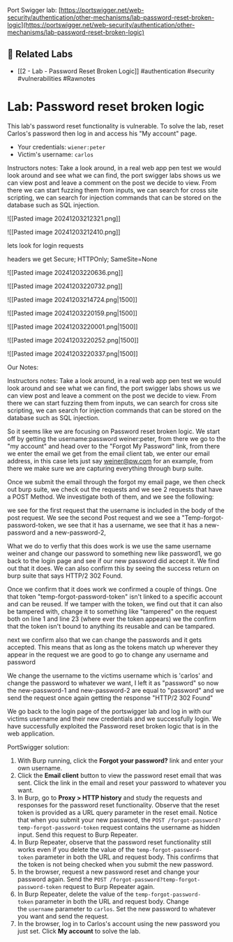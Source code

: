 Port Swigger lab:
[https://portswigger.net/web-security/authentication/other-mechanisms/lab-password-reset-broken-logic](https://portswigger.net/web-security/authentication/other-mechanisms/lab-password-reset-broken-logic)

## 🔗 Related Labs
- [[2 - Lab - Password Reset Broken Logic]]
#authentication #security #vulnerabilities #Rawnotes
# Lab: Password reset broken logic

This lab's password reset functionality is vulnerable. To solve the lab, reset Carlos's password then log in and access his "My account" page.

- Your credentials: `wiener:peter`
- Victim's username: `carlos`


Instructors notes:
Take a look around, in a real web app pen test we would look around and see what we can find, the port swigger labs shows us we can view post and leave a comment on the post we decide to view. From there we can start fuzzing them from inputs, we can search for cross site scripting, we can search for  injection commands that can be stored on the database such as SQL injection.

![[Pasted image 20241203212321.png]]

![[Pasted image 20241203212410.png]]

lets look for login requests


headers we get 
Secure; HTTPOnly; SameSite=None

![[Pasted image 20241203220636.png]]

![[Pasted image 20241203220732.png]]

![[Pasted image 20241203214724.png|1500]]



![[Pasted image 20241203220159.png|1500]]


![[Pasted image 20241203220001.png|1500]]

![[Pasted image 20241203220252.png|1500]]

![[Pasted image 20241203220337.png|1500]]


Our Notes:

Instructors notes:
Take a look around, in a real web app pen test we would look around and see what we can find, the port swigger labs shows us we can view post and leave a comment on the post we decide to view. From there we can start fuzzing them from inputs, we can search for cross site scripting, we can search for  injection commands that can be stored on the database such as SQL injection.

So it seems like we are focusing on Password reset broken logic. We start off by getting the username:password weiner:peter, from there we go to the "my account" and head over to the "Forgot My Password" link, from there we enter the email we get from the email client tab, we enter our email address, in this case lets just say weiner@pw.com for an example, from there we make sure we are capturing everything through burp suite.  

Once we submit the email through the forgot my email page, we then check out burp suite, we check out the requests and we see 2 requests that have a POST Method.
We investigate both of them, and we see the following:

we see for the first request that the username is included in the body of the post request.
We see the second Post request and we see a "Temp-forgot-password-token, we see that it has a username, we see that it has a new-password and a new-password-2, 

What we do to verfiy that this does work is we use the same username weiner and change our password to something new like password1, we go back to the login page and see if our new password did accept it. We find out that it does. We can also confirm this by seeing the success return on burp suite that says HTTP/2 302 Found.

Once we confirm that it does work we confirmed a couple of things. One that token "temp-forgot-password-token" isn't linked to a specific account and can be reused. If we tamper with the token, we find out that it can also be tampered with, change it to something like "tampered" on the request both on line 1 and line 23 (where ever the token appears) we the confirm that the token isn't bound to anything its reusable and can be tampared. 

next we confirm also that we can change the passwords and it gets accepted. This means that as long as the tokens match up wherever they appear in the request we are good to go to change any username and password

We change the username to the victims username which is 'carlos' and change the password to whatever we want, I left it as "password" so now the new-password-1 and new-password-2 are equal to "password" and we send the request once again getting the response "HTTP/2 302 Found"

We go back to the login page of the portswigger lab and log in with our victims username and their new credentials and we successfully login. 
We have successfully exploited the Password reset broken logic that is in the web application.


PortSwigger solution:
1. With Burp running, click the **Forgot your password?** link and enter your own username.
2. Click the **Email client** button to view the password reset email that was sent. Click the link in the email and reset your password to whatever you want.
3. In Burp, go to **Proxy > HTTP history** and study the requests and responses for the password reset functionality. Observe that the reset token is provided as a URL query parameter in the reset email. Notice that when you submit your new password, the `POST /forgot-password?temp-forgot-password-token` request contains the username as hidden input. Send this request to Burp Repeater.
4. In Burp Repeater, observe that the password reset functionality still works even if you delete the value of the `temp-forgot-password-token` parameter in both the URL and request body. This confirms that the token is not being checked when you submit the new password.
5. In the browser, request a new password reset and change your password again. Send the `POST /forgot-password?temp-forgot-password-token` request to Burp Repeater again.
6. In Burp Repeater, delete the value of the `temp-forgot-password-token` parameter in both the URL and request body. Change the `username` parameter to `carlos`. Set the new password to whatever you want and send the request.
7. In the browser, log in to Carlos's account using the new password you just set. Click **My account** to solve the lab.




